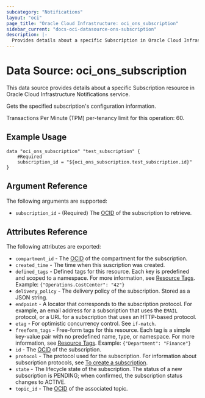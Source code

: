 ```yaml
---
subcategory: "Notifications"
layout: "oci"
page_title: "Oracle Cloud Infrastructure: oci_ons_subscription"
sidebar_current: "docs-oci-datasource-ons-subscription"
description: |-
  Provides details about a specific Subscription in Oracle Cloud Infrastructure Notifications service
---
```


# Data Source: oci_ons_subscription
This data source provides details about a specific Subscription resource in Oracle Cloud Infrastructure Notifications service.

Gets the specified subscription's configuration information.

Transactions Per Minute (TPM) per-tenancy limit for this operation: 60.


## Example Usage

```hcl
data "oci_ons_subscription" "test_subscription" {
	#Required
	subscription_id = "${oci_ons_subscription.test_subscription.id}"
}
```

## Argument Reference

The following arguments are supported:

* `subscription_id` - (Required) The [OCID](https://docs.cloud.oracle.com/iaas/Content/General/Concepts/identifiers.htm) of the subscription to retrieve. 


## Attributes Reference

The following attributes are exported:

* `compartment_id` - The [OCID](https://docs.cloud.oracle.com/iaas/Content/General/Concepts/identifiers.htm) of the compartment for the subscription. 
* `created_time` - The time when this suscription was created. 
* `defined_tags` - Defined tags for this resource. Each key is predefined and scoped to a namespace. For more information, see [Resource Tags](https://docs.cloud.oracle.com/iaas/Content/General/Concepts/resourcetags.htm).  Example: `{"Operations.CostCenter": "42"}` 
* `delivery_policy` - The delivery policy of the subscription. Stored as a JSON string.
* `endpoint` - A locator that corresponds to the subscription protocol. For example, an email address for a subscription that uses the `EMAIL` protocol, or a URL for a subscription that uses an HTTP-based protocol. 
* `etag` - For optimistic concurrency control. See `if-match`. 
* `freeform_tags` - Free-form tags for this resource. Each tag is a simple key-value pair with no predefined name, type, or namespace. For more information, see [Resource Tags](https://docs.cloud.oracle.com/iaas/Content/General/Concepts/resourcetags.htm).  Example: `{"Department": "Finance"}` 
* `id` - The [OCID](https://docs.cloud.oracle.com/iaas/Content/General/Concepts/identifiers.htm) of the subscription. 
* `protocol` - The protocol used for the subscription. For information about subscription protocols, see [To create a subscription](https://docs.cloud.oracle.com/iaas/Content/Notification/Tasks/managingtopicsandsubscriptions.htm#createSub). 
* `state` - The lifecycle state of the subscription. The status of a new subscription is PENDING; when confirmed, the subscription status changes to ACTIVE. 
* `topic_id` - The [OCID](https://docs.cloud.oracle.com/iaas/Content/General/Concepts/identifiers.htm) of the associated topic. 

